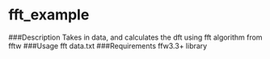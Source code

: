 fft_example
===========

###Description
Takes in data, and calculates the dft using fft algorithm from fftw
###Usage
fft data.txt
###Requirements
ffw3.3+ library
